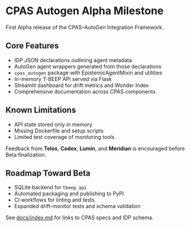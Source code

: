 # CPAS Autogen Alpha Milestone

First Alpha release of the CPAS–AutoGen Integration Framework.

## Core Features
- IDP JSON declarations outlining agent metadata
- AutoGen agent wrappers generated from those declarations
- `cpas_autogen` package with EpistemicAgentMixin and utilities
- In-memory T-BEEP API served via Flask
- Streamlit dashboard for drift metrics and Wonder Index
- Comprehensive documentation across CPAS components

## Known Limitations
- API state stored only in memory
- Missing Dockerfile and setup scripts
- Limited test coverage of monitoring tools

Feedback from **Telos**, **Codex**, **Lumin**, and **Meridian** is encouraged before Beta finalization.

## Roadmap Toward Beta
- SQLite backend for `tbeep_api`
- Automated packaging and publishing to PyPI
- CI workflows for linting and tests
- Expanded drift-monitor tests and schema validation

See [docs/index.md](index.md) for links to CPAS specs and IDP schema.
